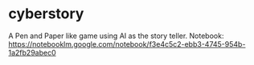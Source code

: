 # cyberstory
A Pen and Paper like game using AI as the story teller.
Notebook: https://notebooklm.google.com/notebook/f3e4c5c2-ebb3-4745-954b-1a2fb29abec0